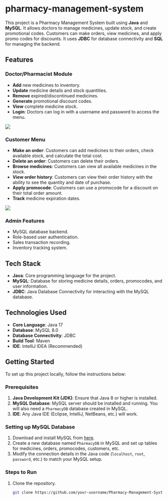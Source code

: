 ﻿# pharmacy-management-system

This project is a Pharmacy Management System built using **Java** and **MySQL**. It allows doctors to manage medicines, update stock, and create promotional codes. Customers can make orders, view medicines, and apply promo codes for discounts. It uses **JDBC** for database connectivity and **SQL** for managing the backend.

## Features

### Doctor/Pharmacist Module
- **Add** new medicines to inventory.
- **Update** medicine details and stock quantities.
- **Remove** expired/discontinued medicines.
- **Generate** promotional discount codes.
- **View** complete medicine stock.
- **Login**: Doctors can log in with a username and password to access the menu.
  
<div>
  <img src="https://github.com/user-attachments/assets/fd1a914f-3b03-47d8-952c-bfcce9ec1ef8">
</div>


### Customer Menu
- **Make an order**: Customers can add medicines to their orders, check available stock, and calculate the total cost.
- **Delete an order**: Customers can delete their orders.
- **Browse medicines**: Customers can view all available medicines in the stock.
- **View order history**: Customers can view their order history with the ability to see the quantity and date of purchase.
- **Apply promocode**: Customers can use a promocode for a discount on their total order amount.
- **Track** medicine expiration dates.
<div>
  <img src="https://github.com/user-attachments/assets/bbddbbf0-d983-4346-bf9c-e74f8094051b">
</div>

###  Admin Features
- MySQL database backend.
- Role-based user authentication.
- Sales transaction recording.
- Inventory tracking system.
 
## Tech Stack
- **Java**: Core programming language for the project.
- **MySQL**: Database for storing medicine details, orders, promocodes, and user information.
- **JDBC**: Java Database Connectivity for interacting with the MySQL database.

## Technologies Used
- **Core Language**: Java 17
- **Database**: MySQL 8.0
- **Database Connectivity**: JDBC
- **Build Tool**: Maven
- **IDE**: IntelliJ IDEA (Recommended)

## Getting Started

To set up this project locally, follow the instructions below:

### Prerequisites
1. **Java Development Kit (JDK)**: Ensure that Java 8 or higher is installed.
2. **MySQL Database**: MySQL server should be installed and running. You will also need a `PharmacyDB` database created in MySQL.
3. **IDE**: Any Java IDE (Eclipse, IntelliJ, NetBeans, etc.) will work.

### Setting up MySQL Database
1. Download and install MySQL from [here](https://dev.mysql.com/downloads/installer/).
2. Create a new database named `PharmacyDB` in MySQL and set up tables for medicines, orders, promocodes, customers, etc.
3. Modify the connection details in the Java code (`localhost`, `root`, `password`, etc.) to match your MySQL setup.

### Steps to Run
1. Clone the repository.
   ```bash
   git clone https://github.com/your-username/Pharmacy-Management-System.git




